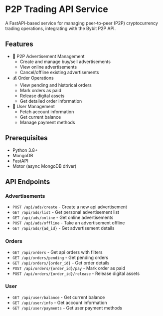 # P2P Trading API Service

A FastAPI-based service for managing peer-to-peer (P2P) cryptocurrency trading operations, integrating with the Bybit P2P API.

## Features

- 🔄 P2P Advertisement Management
  - Create and manage buy/sell advertisements
  - View online advertisements
  - Cancel/offline existing advertisements
- 💰 Order Operations
  - View pending and historical orders
  - Mark orders as paid
  - Release digital assets
  - Get detailed order information
- 👤 User Management
  - Fetch account information
  - Get current balance
  - Manage payment methods

## Prerequisites

- Python 3.8+
- MongoDB
- FastAPI
- Motor (async MongoDB driver)

## API Endpoints

### Advertisements

- `POST /api/ads/create` - Create a new api advertisement
- `GET /api/ads/list` - Get personal advertisement list
- `GET /api/ads/online` - Get online advertisements
- `POST /api/ads/offline` - Take an advertisement offline
- `GET /api/ads/{ad_id}` - Get advertisement details

### Orders

- `GET /api/orders` - Get api orders with filters
- `GET /api/orders/pending` - Get pending orders
- `GET /api/orders/{order_id}` - Get order details
- `POST /api/orders/{order_id}/pay` - Mark order as paid
- `POST /api/orders/{order_id}/release` - Release digital assets

### User

- `GET /api/user/balance` - Get current balance
- `GET /api/user/info` - Get account information
- `GET /api/user/payments` - Get user payment methods
